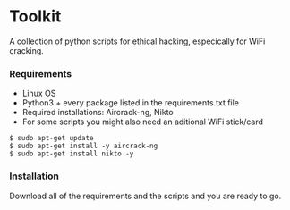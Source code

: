 # Toolkit
A collection of python scripts for ethical hacking, especically for WiFi cracking.

### Requirements
- Linux OS
- Python3 + every package listed in the requirements.txt file
- Required installations: Aircrack-ng, Nikto
- For some scripts you might also need an aditional WiFi stick/card

`$ sudo apt-get update` <br>
`$ sudo apt-get install -y aircrack-ng `<br>
`$ sudo apt-get install nikto -y `

### Installation
Download all of the requirements and the scripts and you are ready to go.
